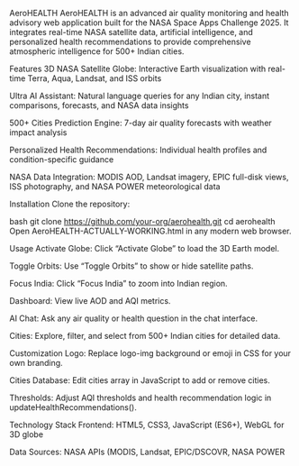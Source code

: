 AeroHEALTH
AeroHEALTH is an advanced air quality monitoring and health advisory web application built for the NASA Space Apps Challenge 2025. It integrates real-time NASA satellite data, artificial intelligence, and personalized health recommendations to provide comprehensive atmospheric intelligence for 500+ Indian cities.

Features
3D NASA Satellite Globe: Interactive Earth visualization with real-time Terra, Aqua, Landsat, and ISS orbits

Ultra AI Assistant: Natural language queries for any Indian city, instant comparisons, forecasts, and NASA data insights

500+ Cities Prediction Engine: 7-day air quality forecasts with weather impact analysis

Personalized Health Recommendations: Individual health profiles and condition-specific guidance

NASA Data Integration: MODIS AOD, Landsat imagery, EPIC full-disk views, ISS photography, and NASA POWER meteorological data

Installation
Clone the repository:

bash
git clone https://github.com/your-org/aerohealth.git
cd aerohealth
Open AeroHEALTH-ACTUALLY-WORKING.html in any modern web browser.

Usage
Activate Globe: Click “Activate Globe” to load the 3D Earth model.

Toggle Orbits: Use “Toggle Orbits” to show or hide satellite paths.

Focus India: Click “Focus India” to zoom into Indian region.

Dashboard: View live AOD and AQI metrics.

AI Chat: Ask any air quality or health question in the chat interface.

Cities: Explore, filter, and select from 500+ Indian cities for detailed data.

Customization
Logo: Replace logo-img background or emoji in CSS for your own branding.

Cities Database: Edit cities array in JavaScript to add or remove cities.

Thresholds: Adjust AQI thresholds and health recommendation logic in updateHealthRecommendations().

Technology Stack
Frontend: HTML5, CSS3, JavaScript (ES6+), WebGL for 3D globe

Data Sources: NASA APIs (MODIS, Landsat, EPIC/DSCOVR, NASA POWER
